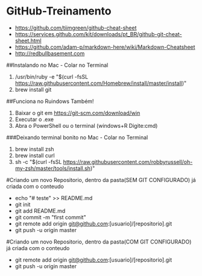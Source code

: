 # GitHub-Treinamento
* https://github.com/tiimgreen/github-cheat-sheet
* https://services.github.com/kit/downloads/pt_BR/github-git-cheat-sheet.html
* https://github.com/adam-p/markdown-here/wiki/Markdown-Cheatsheet
* http://redbullbasement.com

##Instalando no Mac - Colar no Terminal
1. /usr/bin/ruby -e "$(curl -fsSL https://raw.githubusercontent.com/Homebrew/install/master/install)"
2. brew install git

##Funciona no Ruindows Também!
1. Baixar o git em https://git-scm.com/download/win
2. Executar o .exe
3. Abra o PowerShell ou o terminal (windows+R Digite:cmd)
 

###Deixando terminal bonito no Mac - Colar no Terminal
1. brew install zsh
2. brew install curl
3. sh -c "$(curl -fsSL https://raw.githubusercontent.com/robbyrussell/oh-my-zsh/master/tools/install.sh)"

#Criando um novo Repositorio, dentro da pasta(SEM GIT CONFIGURADO) já criada com o conteudo
- echo "# teste" >> README.md
- git init
- git add README.md
- git commit -m "first commit"
- git remote add origin git@github.com:[usuario]/[repositorio].git
- git push -u origin master

#Criando um novo Repositorio, dentro da pasta(COM GIT CONFIGURADO) já criada com o conteudo
- git remote add origin git@github.com:[usuario]/[repositorio].git
- git push -u origin master
